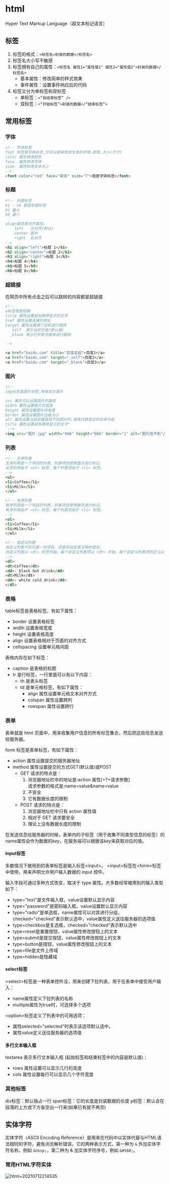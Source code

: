 # html
Hyper Text Markup Language（超文本标记语言）

## 标签
1. 标签的格式：`<标签名>封装的数据</标签名>`
2. 标签名大小写不敏感
3. 标签拥有自己的属性：`<标签名 属性1="属性值1" 属性2="属性值2">封装的数据</标签名>`
   * 基本属性：修改简单的样式效果
   * 事件属性：设置事件响应后的代码
4. 标签又分为单标签和双标签
   * 单标签：`<“自结束标签” />`
   * 双标签：`<“开始标签”>封装的数据</“结束标签”>`

## 常用标签
### 字体
```html
<!-- 字体标签
font 标签是字体标签,它可以用来修改文本的字体,颜色,大小(尺寸) 
color 属性修改颜色
face  属性修改字体
size  属性修改文本大小
-->
<font color="red" face="宋体" size="7">我是字体标签</font>
```

### 标题
```html
<!-- 标题标签
h1 - h6 都是标题标签 
h1 最大
h6 最小

align属性是对齐属性:
    left   左对齐(默认)
    center 居中
    right  右对齐
-->
<h1 align="left">标题 1</h1>
<h2 align="center">标题 2</h2>
<h3 align="right">标题 3</h3>
<h4>标题 4</h4>
<h5>标题 5</h5>
<h6>标题 6</h6>
```

### 超链接
在网页中所有点击之后可以跳转的内容都是超链接
```html
<!--
a标签是超链接
title 属性设置鼠标悬停显示的文字
href 属性设置连接的地址
target 属性设置哪个目标进行跳转
  _self  表示当前页面(默认值)
  _blank 表示打开新页面来进行跳转 

-->

<a href="baidu.com" title="百度走起">百度1</a>
<a href="baidu.com" target="_self">百度2</a>
<a href="baidu.com" target="_blank">百度3</a>
```
### 图片
```html
<!-- 
img标签是图片标签,用来显示图片

src 属性可以设置图片的路径
width 属性设置图片的宽度
height 属性设置图片的高度
border 属性设置图片边框大小
alt 属性设置当指定路径找不到图片时,用来代替显示的文本内容
title 属性设置鼠标悬停显示的文字"
 -->
<img src="图片.jpg" width="666" height="666" border="1" alt="图片找不到"/>
```

### 列表
```html
<!-- 无序列表
无序列表是一个项目的列表，列表项目使用圆点进行标记。
无序列表始于 <ul> 标签，每个列表项始于 <li> 标签。
-->
<ul>
<li>Coffee</li>
<li>Milk</li>
</ul>

<!-- 有序列表
有序列表是一个项目的列表，列表项目使用数字进行标记。
有序列表始于 <ol> 标签，每个列表项始于 <li> 标签。
-->
<ol>
<li>Coffee</li>
<li>Milk</li>
</ol>

<!-- 自定义列表
自定义列表不仅仅是一列项目，而是项目及其注释的组合。
自定义列表以 <dl> 标签开始，每个自定义列表项以 <dt> 开始，每个自定义列表项的定义以 <dd> 开始。
-->
<dl>
<dt>Coffee</dt>
<dd>- black hot drink</dd>
<dt>Milk</dt>
<dd>- white cold drink</dd>
</dl>
```

### 表格
table标签是表格标签，有如下属性：
* border 设置表格标签
* width 设置表格宽度
* height 设置表格高度
* align 设置表格相对于页面的对齐方式
* cellspacing 设置单元格间距

表格内存在如下标签：
* caption 是表格的标题
* tr 是行标签，一行里面可以有以下内容：
  * th 是表头标签
  * td 是单元格标签，有如下属性：
    * align 属性设置单元格文本对齐方式
    * colspan 属性设置跨列
    * rowspan 属性设置跨行

### 表单
表单就是 html 页面中，用来收集用户信息的所有标签集合，然后把这些信息发送给服务器。

form 标签是表单标签，有如下属性：
* action 属性设置提交的服务器地址
* method 属性设置提交的方式GET(默认值)或POST
  * GET 请求的特点是：
    1. 浏览器地址栏中的地址是:action 属性\[+?+请求参数]  
       请求参数的格式是:name=value&name=value
    2. 不安全
    3. 它有数据长度的限制
  * POST 请求的特点是：
    1. 浏览器地址栏中只有 action 属性值
    2. 相对于 GET 请求要安全
    3. 理论上没有数据长度的限制

在发送信息给服务器的时候，表单内的子标签（用于收集不同类型信息的标签）的name属性会作为数据的*key*，在服务端可以根据该*key*来获取对应的值。

#### input标签
多数情况下被用到的表单标签是输入标签\<input>。
\<input>标签在\<form>标签中使用，用来声明允许用户输入数据的 input 控件。

输入字段可通过多种方式改变，取决于 type 属性。大多数经常被用到的输入类型如下：
* type="text"是文件输入框，value设置默认显示内容
* type="password"是密码输入框，value设置默认显示内容
* type="radio"是单选框，name属性可以对其进行分组，checked="checked"表示默认选中，value属性定义送往服务器的选项值
* type=checkbox是复选框，checked="checked"表示默认选中
* type=reset是重置按钮，value属性修改按钮上的文本
* type=submit是提交按钮，value属性修改按钮上的文本
* type=button是按钮，value属性修改按钮上的文本
* type=file是文件上传域
* type=hidden是隐藏域

#### select标签
\<select>标签是一种表单控件没，用来创建下拉列表，用于在表单中接受用户输入：
* name属性定义下拉列表的名称
* multiple属性为true时，可选择多个选项

\<option>标签定义了列表中的可用选项：
* 属性selected="selected"时表示该选项默认选中。
* 属性value定义送往服务器的选项值

#### 多行文本输入框
textarea 表示多行文本输入框 (起始标签和结束标签中的内容是默认值)：
* rows 属性设置可以显示几行的高度
* cols 属性设置每行可以显示几个字符宽度

### 其他标签
div标签：默认独占一行
span标签：它的长度是封装数据的长度
p标签：默认会在段落的上方或下方各空出一行来(如果已有就不再空)


## 实体字符
实体字符（ASCII Encoding Reference）是用来在代码中以实体代替与HTML语法相同的字符，避免浏览解析错误。它的两种表示方式，第一种为 `&` 外加实体字符名称，例如 `&nbsp;`，第二种为 & 加实体字符序号，例如 `&#160;`。

### 常用HTML字符实体
![html+20210712214535](https://raw.githubusercontent.com/loli0con/picgo/master/images/html%2B20210712214535.png%2B2021-07-12-21-45-36)
